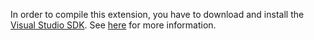 In order to compile this extension, you have to download and install the [Visual Studio SDK](http://go.microsoft.com/?linkid=9832352). See [here](http://www.visualstudio.com/integrate/explore/explore-vside-vsi) for more information.